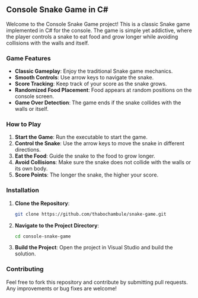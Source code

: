 ## Console Snake Game in C#

Welcome to the Console Snake Game project! This is a classic Snake game implemented in C# for the console. The game is simple yet addictive, where the player controls a snake to eat food and grow longer while avoiding collisions with the walls and itself.

### Game Features
- **Classic Gameplay**: Enjoy the traditional Snake game mechanics.
- **Smooth Controls**: Use arrow keys to navigate the snake.
- **Score Tracking**: Keep track of your score as the snake grows.
- **Randomized Food Placement**: Food appears at random positions on the console screen.
- **Game Over Detection**: The game ends if the snake collides with the walls or itself.

### How to Play
1. **Start the Game**: Run the executable to start the game.
2. **Control the Snake**: Use the arrow keys to move the snake in different directions.
3. **Eat the Food**: Guide the snake to the food to grow longer.
4. **Avoid Collisions**: Make sure the snake does not collide with the walls or its own body.
5. **Score Points**: The longer the snake, the higher your score.

### Installation
1. **Clone the Repository**:
   ```bash
   git clone https://github.com/thabochambule/snake-game.git
   ```
2. **Navigate to the Project Directory**:
   ```bash
   cd console-snake-game
   ```
3. **Build the Project**:
   Open the project in Visual Studio and build the solution.

### Contributing
Feel free to fork this repository and contribute by submitting pull requests. Any improvements or bug fixes are welcome!
